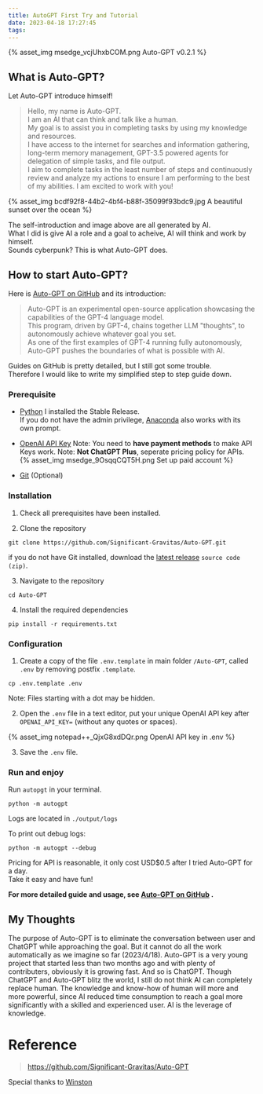 ```yaml
---
title: AutoGPT First Try and Tutorial
date: 2023-04-18 17:27:45
tags:
---
```



{% asset_img msedge_vcjUhxbCOM.png Auto-GPT v0.2.1 %}

## What is Auto-GPT?

Let Auto-GPT introduce himself!

<!-- more -->

> Hello, my name is Auto-GPT.\
> I am an AI that can think and talk like a human.\
> My goal is to assist you in completing tasks by using my knowledge and resources.\
> I have access to the internet for searches and information gathering, long-term memory management, GPT-3.5 powered agents for delegation of simple tasks, and file output.\
> I aim to complete tasks in the least number of steps and continuously review and analyze my actions to ensure I am performing to the best of my abilities.
> I am excited to work with you!


{% asset_img bcdf92f8-44b2-4bf4-b88f-35099f93bdc9.jpg A beautiful sunset over the ocean %}

The self-introduction and image above are all generated by AI.\
What I did is give AI a role and a goal to acheive, AI will think and work by himself.\
Sounds cyberpunk? This is what Auto-GPT does.

## How to start Auto-GPT?

Here is [Auto-GPT on GitHub](https://github.com/Significant-Gravitas/Auto-GPT) and its introduction:

> Auto-GPT is an experimental open-source application showcasing the capabilities of the GPT-4 language model.\
> This program, driven by GPT-4, chains together LLM "thoughts", to autonomously achieve whatever goal you set.\
> As one of the first examples of GPT-4 running fully autonomously, Auto-GPT pushes the boundaries of what is possible with AI.

Guides on GitHub is pretty detailed, but I still got some trouble.\
Therefore I would like to write my simplified step to step guide down.

### Prerequisite

+ [Python](https://www.python.org/)
I installed the Stable Release.\
If you do not have the admin privilege, [Anaconda](https://www.anaconda.com/products/distribution) also works with its own prompt.

+ [OpenAI API Key](https://platform.openai.com/account/api-keys)
Note: You need to **have payment methods** to make API Keys work.
Note: **Not ChatGPT Plus**, seperate pricing policy for APIs. 
{% asset_img msedge_9OsqqCQT5H.png Set up paid account %}

+ [Git](https://git-scm.com/) (Optional)

### Installation

1. Check all prerequisites have been installed.

2. Clone the repository

```
git clone https://github.com/Significant-Gravitas/Auto-GPT.git
```

if you do not have Git installed, download the [latest release](https://github.com/Significant-Gravitas/Auto-GPT/releases) `source code (zip)`.

3. Navigate to the repository

```
cd Auto-GPT
```

4. Install the required dependencies

```
pip install -r requirements.txt
```

### Configuration

1. Create a copy of the file `.env.template` in main folder `/Auto-GPT`, called `.env` by removing postfix `.template`.

```
cp .env.template .env
```

Note: Files starting with a dot may be hidden.

2. Open the `.env` file in a text editor, put your unique OpenAI API key after `OPENAI_API_KEY=` (without any quotes or spaces).

{% asset_img notepad++_QjxG8xdDQr.png OpenAI API key in .env %}

3. Save the `.env` file.

### Run and enjoy

Run `autopgt` in your terminal.

```
python -m autogpt
```

Logs are located in `./output/logs`

To print out debug logs:

```
python -m autogpt --debug
```

Pricing for API is reasonable, it only cost USD$0.5 after I tried Auto-GPT for a day.\
Take it easy and have fun!

**For more detailed guide and usage, see [Auto-GPT on GitHub](https://github.com/Significant-Gravitas/Auto-GPT) .**

## My Thoughts

The purpose of Auto-GPT is to eliminate the conversation between user and ChatGPT while approaching the goal. But it cannot do all the work automatically as we imagine so far (2023/4/18).
Auto-GPT is a very young project that started less than two months ago and with plenty of contributers, obviously it is growing fast. And so is ChatGPT.
Though ChatGPT and Auto-GPT blitz the world, I still do not think AI can completely replace human. The knowledge and know-how of human will more and more powerful, since AI reduced time consumption to reach a goal more significantly with a skilled and experienced user.
AI is the leverage of knowledge.

# Reference

> https://github.com/Significant-Gravitas/Auto-GPT

Special thanks to [Winston](https://wiztone.github.io/)